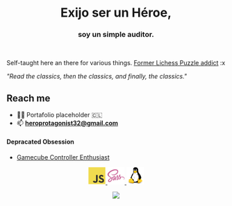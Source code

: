<h1 align="center">Exijo ser un Héroe,</h1>
<h3 align="center">soy un simple auditor.</h3>
<br>

Self-taught here an there for various things. [Former Lichess Puzzle addict](https://lichess.org/@/veet) :x

<p> <em>"Read the classics, then the classics, and finally, the classics."</em> </p>

## Reach me
  
- 👨‍💻 Portafolio placeholder 🇨🇱
- 📫 **heroprotagonist32@gmail.com**

#### Depracated Obsession
- [Gamecube Controller Enthusiast](https://www.instagram.com/veet_labs/)


<p align="center"> <a href="https://developer.mozilla.org/en-US/docs/Web/JavaScript" target="_blank" rel="noreferrer"> <img src="https://raw.githubusercontent.com/devicons/devicon/master/icons/javascript/javascript-original.svg" alt="javascript" width="40" height="40"/> <a href="https://sass-lang.com" target="_blank" rel="noreferrer"> <img src="https://raw.githubusercontent.com/devicons/devicon/master/icons/sass/sass-original.svg" alt="sass" width="40" height="40"/> </a> <a href="https://www.linux.org/" target="_blank" rel="noreferrer"> <img src="https://raw.githubusercontent.com/devicons/devicon/master/icons/linux/linux-original.svg" alt="linux" width="40" height="40"/> </a> </p>
<p align="center"> <a href="https://www.codewars.com/users/carafelix"> <img src="https://www.codewars.com/users/carafelix/badges/large"/> </a> </p>



<!--
**carafelix/carafelix** is a ✨ _special_ ✨ repository because its `README.md` (this file) appears on your GitHub profile.

Here are some ideas to get you started:

- 🔭 I’m currently working on ...
- 🌱 I’m currently learning ...
- 👯 I’m looking to collaborate on ...
- 🤔 I’m looking for help with ...
- 💬 Ask me about ...
- 📫 How to reach me: ...
- 😄 Pronouns: ...
- ⚡ Fun fact: ...
-->

